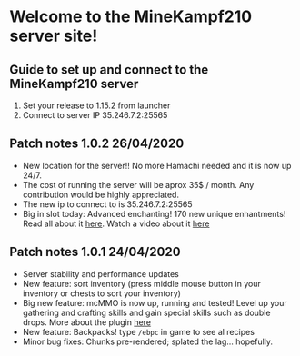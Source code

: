 # Welcome to the MineKampf210 server site!

## Guide to set up and connect to the MineKampf210 server

1. Set your release to 1.15.2 from launcher
2. Connect to server IP 35.246.7.2:25565

## Patch notes 1.0.2 26/04/2020

* New location for the server!! No more Hamachi needed and it is now up 24/7.
* The cost of running the server will be aprox 35$ / month. Any contribution would be highly appreciated.
* The new ip to connect to is 35.246.7.2:25565
* Big in slot today: Advanced enchanting! 170 new unique enhantments! Read all about it [here](https://www.spigotmc.org/resources/%E2%AD%95%EF%B8%8F-advancedenchantments-%E2%9C%A8-create-custom-enchantments-%E2%9C%A8-170-enchants-%E2%9C%85.43058/). Watch a video about it [here](https://www.youtube.com/watch?time_continue=358&v=X_JxT0PGUHw&feature=emb_title)

## Patch notes 1.0.1 24/04/2020

* Server stability and performance updates
* New feature: sort inventory (press middle mouse button in your inventory or chests to sort your inventory)
* Big new feature: mcMMO is now up, running and tested! Level up your gathering and crafting skills and gain special skills such as double drops. More about the plugin [here](https://mcmmo.org/#home)
* New feature: Backpacks! type `/ebpc` in game to see al recipes
* Minor bug fixes: Chunks pre-rendered; splated the lag... hopefully.



